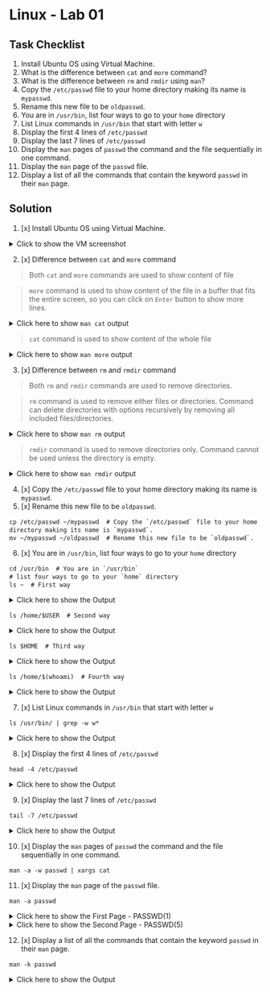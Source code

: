# Linux - Lab 01

## Task Checklist

1. Install Ubuntu OS using Virtual Machine.
2. What is the difference between `cat` and `more` command?
3. What is the difference between `rm` and `rmdir` using `man`?
4. Copy the `/etc/passwd` file to your home directory making its name is `mypasswd`.
5. Rename this new file to be `oldpasswd`.
6. You are in `/usr/bin`, list four ways to go to your `home` directory
7. List Linux commands in `/usr/bin` that start with letter `w`
8. Display the first 4 lines of `/etc/passwd`
9. Display the last 7 lines of `/etc/passwd`
10. Display the `man` pages of `passwd` the command and the file sequentially in one command.
11. Display the `man` page of the `passwd` file.
12. Display a list of all the commands that contain the keyword `passwd` in their `man` page.

## Solution

1. [x] Install Ubuntu OS using Virtual Machine.

<details>
    <summary>Click to show the VM screenshot</summary>

![VM Screenshot](./img/vm-screenshot.png)
</details>

2. [x] Difference between `cat` and `more` command

> Both `cat` and `more` commands are used to show content of file

> `more` command is used to show content of the file in a buffer that fits the entire screen, so you can click on `Enter` button to show more lines.

<details>
  <summary>Click here to show <code>man cat</code> output</summary>

```
CAT(1)                                                                                                        User Commands                                                                                                       CAT(1)

NAME
cat - concatenate files and print on the standard output

SYNOPSIS
cat [OPTION]... [FILE]...

DESCRIPTION
Concatenate FILE(s) to standard output.

With no FILE, or when FILE is -, read standard input.
```

</details>


> `cat` command is used to show content of the whole file


<details>
  <summary>Click here to show <code>man more</code> output</summary>

```
MORE(1)                                                                                                       User Commands                                                                                                      MORE(1)

NAME
       more - file perusal filter for crt viewing

SYNOPSIS
       more [options] file...

DESCRIPTION
       more is a filter for paging through text one screenful at a time.  This version is especially primitive.  Users should realize that less(1) provides more(1) emulation plus extensive enhancements.

```

</details>

3. [x] Difference between `rm` and `rmdir` command

> Both `rm` and `rmdir` commands are used to remove directories.

> `rm` command is used to remove either files or directories. Command can delete directories with options recursively by removing all included files/directories.

<details>
  <summary>Click here to show <code>man rm</code> output</summary>

```
RM(1)                                                                                                         User Commands                                                                                                        RM(1)

NAME
       rm - remove files or directories

SYNOPSIS
       rm [OPTION]... [FILE]...

DESCRIPTION
       This manual page documents the GNU version of rm.  rm removes each specified file.  By default, it does not remove directories.

       If  the -I or --interactive=once option is given, and there are more than three files or the -r, -R, or --recursive are given, then rm prompts the user for whether to proceed with the entire operation.  If the response is not
       affirmative, the entire command is aborted.

       Otherwise, if a file is unwritable, standard input is a terminal, and the -f or --force option is not given, or the -i or --interactive=always option is given, rm prompts the user for whether to remove the file.  If  the  re-
       sponse is not affirmative, the file is skipped.

```

</details>

> `rmdir` command is used to remove directories only. Command cannot be used unless the directory is empty.

<details>
  <summary>Click here to show <code>man rmdir</code> output</summary>

```
RMDIR(1)                                                                                                      User Commands                                                                                                     RMDIR(1)

NAME
       rmdir - remove empty directories

SYNOPSIS
       rmdir [OPTION]... DIRECTORY...

DESCRIPTION
       Remove the DIRECTORY(ies), if they are empty.

```

</details>

4. [x] Copy the `/etc/passwd` file to your home directory making its name is `mypasswd`.
5. [x] Rename this new file to be `oldpasswd`.

```shell
cp /etc/passwd ~/mypasswd  # Copy the `/etc/passwd` file to your home directory making its name is `mypasswd`.
mv ~/mypasswd ~/oldpasswd  # Rename this new file to be `oldpasswd`.
```

6. [x] You are in `/usr/bin`, list four ways to go to your `home` directory

```shell
cd /usr/bin  # You are in `/usr/bin`
# list four ways to go to your `home` directory
ls ~  # First way
```
<details>
    <summary>Click here to show the Output</summary>

```shell
mypasswd
```
</details>

```shell
ls /home/$USER  # Second way
```
<details>
    <summary>Click here to show the Output</summary>

```shell
mypasswd
```
</details>

```shell
ls $HOME  # Third way
```
<details>
    <summary>Click here to show the Output</summary>

```shell
mypasswd
```
</details>

```shell
ls /home/$(whoami)  # Fourth way
```
<details>
    <summary>Click here to show the Output</summary>

```shell
mypasswd
```
</details>

7. [x] List Linux commands in `/usr/bin` that start with letter `w`
```shell
ls /usr/bin/ | grep -w w*
```
<details>
    <summary>Click here to show the Output</summary>

```shell
Binary file w.procps matches
Binary file wall matches
Binary file watch matches
Binary file wc matches
Binary file wdctl matches
Binary file whatis matches
Binary file whereis matches
Binary file who matches
Binary file whoami matches
Binary file write matches
```
</details>

8. [x] Display the first 4 lines of `/etc/passwd`
```shell
head -4 /etc/passwd
```
<details>
    <summary>Click here to show the Output</summary>

```shell
root:x:0:0:root:/root:/bin/bash
daemon:x:1:1:daemon:/usr/sbin:/usr/sbin/nologin
bin:x:2:2:bin:/bin:/usr/sbin/nologin
sys:x:3:3:sys:/dev:/usr/sbin/nologin
```
</details>

9. [x] Display the last 7 lines of `/etc/passwd`
```shell
tail -7 /etc/passwd
```
<details>
    <summary>Click here to show the Output</summary>

```shell
www-data:x:33:33:www-data:/var/www:/usr/sbin/nologin
backup:x:34:34:backup:/var/backups:/usr/sbin/nologin
list:x:38:38:Mailing List Manager:/var/list:/usr/sbin/nologin
irc:x:39:39:ircd:/var/run/ircd:/usr/sbin/nologin
gnats:x:41:41:Gnats Bug-Reporting System (admin):/var/lib/gnats:/usr/sbin/nologin
nobody:x:65534:65534:nobody:/nonexistent:/usr/sbin/nologin
_apt:x:100:65534::/nonexistent:/usr/sbin/nologin
```
</details>

10. [x] Display the `man` pages of `passwd` the command and the file sequentially in one command.

```shell
man -a -w passwd | xargs cat
```

11. [x] Display the `man` page of the `passwd` file.

```shell
man -a passwd
```
<details>
    <summary>Click here to show the First Page - PASSWD(1)</summary>

```shell
PASSWD(1)                                                                                                     User Commands                                                                                                    PASSWD(1)

NAME
       passwd - change user password

SYNOPSIS
       passwd [options] [LOGIN]

DESCRIPTION
       The passwd command changes passwords for user accounts. A normal user may only change the password for their own account, while the superuser may change the password for any account.  passwd also changes the account or
       associated password validity period.

   Password Changes
       The user is first prompted for their old password, if one is present. This password is then encrypted and compared against the stored password. The user has only one chance to enter the correct password. The superuser is
       permitted to bypass this step so that forgotten passwords may be changed.

       After the password has been entered, password aging information is checked to see if the user is permitted to change the password at this time. If not, passwd refuses to change the password and exits.

       The user is then prompted twice for a replacement password. The second entry is compared against the first and both are required to match in order for the password to be changed.

       Then, the password is tested for complexity. As a general guideline, passwords should consist of 6 to 8 characters including one or more characters from each of the following sets:

       o   lower case alphabetics

       o   digits 0 thru 9

       o   punctuation marks

       Care must be taken not to include the system default erase or kill characters.  passwd will reject any password which is not suitably complex.

   Hints for user passwords
       The security of a password depends upon the strength of the encryption algorithm and the size of the key space. The legacy UNIX System encryption method is based on the NBS DES algorithm. More recent methods are now
       recommended (see ENCRYPT_METHOD). The size of the key space depends upon the randomness of the password which is selected.

       Compromises in password security normally result from careless password selection or handling. For this reason, you should not select a password which appears in a dictionary or which must be written down. The password should
       also not be a proper name, your license number, birth date, or street address. Any of these may be used as guesses to violate system security.

       You can find advice on how to choose a strong password on http://en.wikipedia.org/wiki/Password_strength

```
</details>

<details>
    <summary>Click here to show the Second Page - PASSWD(5)</summary>

```shell
PASSWD(5)                                                                                             File Formats and Conversions                                                                                             PASSWD(5)

NAME
       passwd - the password file

DESCRIPTION
       /etc/passwd contains one line for each user account, with seven fields delimited by colons (":"). These fields are:

       o   login name

       o   optional encrypted password

       o   numerical user ID

       o   numerical group ID

       o   user name or comment field

       o   user home directory

       o   optional user command interpreter

       If the password field is a lower-case "x", then the encrypted password is actually stored in the shadow(5) file instead; there must be a corresponding line in the /etc/shadow file, or else the user account is invalid.

       The encrypted password field may be empty, in which case no password is required to authenticate as the specified login name. However, some applications which read the /etc/passwd file may decide not to permit any access at
       all if the password field is blank.

       A password field which starts with an exclamation mark means that the password is locked. The remaining characters on the line represent the password field before the password was locked.

       Refer to crypt(3) for details on how this string is interpreted.

       If the password field contains some string that is not a valid result of crypt(3), for instance ! or *, the user will not be able to use a unix password to log in (but the user may log in the system by other means).

       The comment field is used by various system utilities, such as finger(1).

       The home directory field provides the name of the initial working directory. The login program uses this information to set the value of the $HOME environmental variable.

       The command interpreter field provides the name of the user's command language interpreter, or the name of the initial program to execute. The login program uses this information to set the value of the $SHELL environmental
       variable. If this field is empty, it defaults to the value /bin/sh.

```
</details>

12. [x] Display a list of all the commands that contain the keyword `passwd` in their `man` page.

```shell
man -k passwd
```

<details>
    <summary>Click here to show the Output</summary>

```shell
chgpasswd (8)        - update group passwords in batch mode
chpasswd (8)         - update passwords in batch mode
gpasswd (1)          - administer /etc/group and /etc/gshadow
pam_localuser (8)    - require users to be listed in /etc/passwd
passwd (1)           - change user password
passwd (5)           - the password file
update-passwd (8)    - safely update /etc/passwd, /etc/shadow and /etc/group
```
</details>
